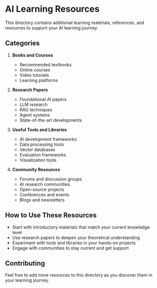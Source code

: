 # AI Learning Resources

This directory contains additional learning materials, references, and resources to support your AI learning journey.

## Categories

1. **Books and Courses**
   - Recommended textbooks
   - Online courses
   - Video tutorials
   - Learning platforms

2. **Research Papers**
   - Foundational AI papers
   - LLM research
   - RAG techniques
   - Agent systems
   - State-of-the-art developments

3. **Useful Tools and Libraries**
   - AI development frameworks
   - Data processing tools
   - Vector databases
   - Evaluation frameworks
   - Visualization tools

4. **Community Resources**
   - Forums and discussion groups
   - AI research communities
   - Open-source projects
   - Conferences and events
   - Blogs and newsletters

## How to Use These Resources

- Start with introductory materials that match your current knowledge level
- Use research papers to deepen your theoretical understanding
- Experiment with tools and libraries in your hands-on projects
- Engage with communities to stay current and get support

## Contributing

Feel free to add more resources to this directory as you discover them in your learning journey.
